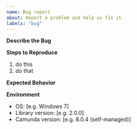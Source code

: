 ```yaml
---
name: Bug report
about: Report a problem and help us fix it.
labels: "bug"
---
```



__Describe the Bug__

<!-- A clear and concise description of what the bug is. -->


__Steps to Reproduce__

1. do this
2. do that


__Expected Behavior__

<!-- A clear and concise description of what you expected to happen. -->


__Environment__

- OS: [e.g. Windows 7]
- Library version: [e.g. 2.0.0]
- Camunda version: [e.g. 8.0.4 (self-managed)]